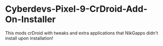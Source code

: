 # Cyberdevs-Pixel-9-CrDroid-Add-On-Installer
This mods crDroid with tweaks and extra applications that NikGapps didn't install upon installation!
